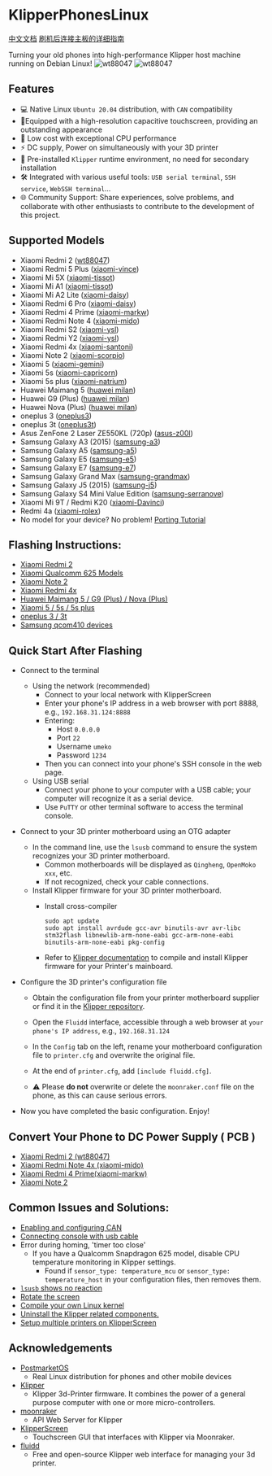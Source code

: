 # KlipperPhonesLinux
[中文文档](https://www.bilibili.com/opus/981736305921622020)
[刷机后连接主板的详细指南](https://www.bilibili.com/opus/981736305921622020)

Turning your old phones into high-performance Klipper host machine running on Debian Linux!
![wt88047](pictures/1.jpg)
![wt88047](pictures/2.jpg)

## Features
- 💻 Native Linux `Ubuntu 20.04` distribution, with `CAN` compatibility
- 📱Equipped with a high-resolution capacitive touchscreen, providing an outstanding appearance
- 🚀 Low cost with exceptional CPU performance
- ⚡ DC supply, Power on simultaneously with your 3D printer
- 🌈 Pre-installed `Klipper` runtime environment, no need for secondary installation
- 🛠️ Integrated with various useful tools: `USB serial terminal`, `SSH service`, `WebSSH terminal`...
- 🌐 Community Support: Share experiences, solve problems, and collaborate with other enthusiasts to contribute to the development of this project.


## Supported Models
- Xiaomi Redmi 2 ([wt88047](https://github.com/umeiko/KlipperPhonesLinux/releases/tag/Xiaomi_Redmi2))
- Xiaomi Redmi 5 Plus ([xiaomi-vince](https://github.com/umeiko/KlipperPhonesLinux/releases/tag/Xiaomi_msm8953_Phones))
- Xiaomi Mi 5X ([xiaomi-tissot](https://github.com/umeiko/KlipperPhonesLinux/releases/tag/Xiaomi_msm8953_Phones))
- Xiaomi Mi A1 ([xiaomi-tissot](https://github.com/umeiko/KlipperPhonesLinux/releases/tag/Xiaomi_msm8953_Phones))
- Xiaomi Mi A2 Lite ([xiaomi-daisy](https://github.com/umeiko/KlipperPhonesLinux/releases/tag/Xiaomi_msm8953_Phones))
- Xiaomi Redmi 6 Pro ([xiaomi-daisy](https://github.com/umeiko/KlipperPhonesLinux/releases/tag/Xiaomi_msm8953_Phones))
- Xiaomi Redmi 4 Prime ([xiaomi-markw](https://github.com/umeiko/KlipperPhonesLinux/releases/tag/Xiaomi_msm8953_Phones))
- Xiaomi Redmi Note 4 ([xiaomi-mido](https://github.com/umeiko/KlipperPhonesLinux/releases/tag/Xiaomi_msm8953_Phones))
- Xiaomi Redmi S2 ([xiaomi-ysl](https://github.com/umeiko/KlipperPhonesLinux/releases/tag/Xiaomi_msm8953_Phones))
- Xiaomi Redmi Y2 ([xiaomi-ysl](https://github.com/umeiko/KlipperPhonesLinux/releases/tag/Xiaomi_msm8953_Phones))
- Xiaomi Redmi 4x ([xiaomi-santoni](https://github.com/umeiko/KlipperPhonesLinux/releases/tag/Xiaomi_santoni))
- Xiaomi Note 2 ([xiaomi-scorpio](https://github.com/umeiko/KlipperPhonesLinux/blob/main/Docs/msm8996.md))
- Xiaomi 5 ([xiaomi-gemini](https://github.com/umeiko/KlipperPhonesLinux/releases/tag/Xiaomi-gemini))
- Xiaomi 5s ([xiaomi-capricorn](https://github.com/umeiko/KlipperPhonesLinux/releases/tag/Xiaomi-gemini))
- Xiaomi 5s plus ([xiaomi-natrium](https://github.com/umeiko/KlipperPhonesLinux/releases/tag/Xiaomi-gemini))
- Huawei Maimang 5 ([huawei milan](https://github.com/umeiko/KlipperPhonesLinux/releases/tag/Huawei_milan))
- Huawei G9 (Plus) ([huawei milan](https://github.com/umeiko/KlipperPhonesLinux/releases/tag/Huawei_milan))
- Huawei Nova (Plus) ([huawei milan](https://github.com/umeiko/KlipperPhonesLinux/releases/tag/Huawei_milan))
- oneplus 3 ([oneplus3](https://github.com/umeiko/KlipperPhonesLinux/releases/tag/Xiaomi-gemini))
- oneplus 3t ([oneplus3t](https://github.com/umeiko/KlipperPhonesLinux/releases/tag/Xiaomi-gemini))
- Asus ZenFone 2 Laser ZE550KL (720p) ([asus-z00l](https://github.com/umeiko/KlipperPhonesLinux/releases/tag/Xiaomi_Redmi2))
- Samsung Galaxy A3 (2015) ([samsung-a3](https://github.com/umeiko/KlipperPhonesLinux/releases/tag/Xiaomi_Redmi2))
- Samsung Galaxy A5 ([samsung-a5](https://github.com/umeiko/KlipperPhonesLinux/releases/tag/Xiaomi_Redmi2))
- Samsung Galaxy E5 ([samsung-e5](https://github.com/umeiko/KlipperPhonesLinux/releases/tag/Xiaomi_Redmi2))
- Samsung Galaxy E7 ([samsung-e7](https://github.com/umeiko/KlipperPhonesLinux/releases/tag/Xiaomi_Redmi2))
- Samsung Galaxy Grand Max ([samsung-grandmax](https://github.com/umeiko/KlipperPhonesLinux/releases/tag/Xiaomi_Redmi2))
- Samsung Galaxy J5 (2015) ([samsung-j5](https://github.com/umeiko/KlipperPhonesLinux/releases/tag/Xiaomi_Redmi2))
- Samsung Galaxy S4 Mini Value Edition ([samsung-serranove](https://github.com/umeiko/KlipperPhonesLinux/releases/tag/Xiaomi_Redmi2))
- Xiaomi Mi 9T / Redmi K20 ([xiaomi-Davinci](https://github.com/umeiko/KlipperPhonesLinux/releases/tag/xiaomi-davinci-ubuntu24.04))
- Redmi 4a ([xiaomi-rolex](https://github.com/umeiko/KlipperPhonesLinux/releases/tag/xiaomi-rolex))
- No model for your device? No problem! [Porting Tutorial](https://github.com/umeiko/KlipperPhonesLinux/blob/main/LinuxKernels) 

## Flashing Instructions:
- [Xiaomi Redmi 2](https://github.com/umeiko/KlipperPhonesLinux/releases/tag/Xiaomi_Redmi2)
- [Xiaomi Qualcomm 625 Models](https://github.com/umeiko/KlipperPhonesLinux/releases/tag/Xiaomi_msm8953_Phones)
- [Xiaomi Note 2](https://github.com/umeiko/KlipperPhonesLinux/blob/main/Docs/msm8996.md)
- [Xiaomi Redmi 4x](https://github.com/umeiko/KlipperPhonesLinux/releases/tag/Xiaomi_santoni)
- [Huawei Maimang 5 / G9 (Plus) / Nova (Plus)](https://github.com/umeiko/KlipperPhonesLinux/releases/tag/Huawei_milan)
- [Xiaomi 5 / 5s / 5s plus](https://github.com/umeiko/KlipperPhonesLinux/releases/tag/Xiaomi-gemini)
- [oneplus 3 / 3t](https://github.com/umeiko/KlipperPhonesLinux/releases/tag/Xiaomi-gemini)
- [Samsung qcom410 devices](https://github.com/umeiko/KlipperPhonesLinux/releases/tag/Xiaomi_Redmi2)

## Quick Start After Flashing
- Connect to the terminal
  - Using the network (recommended)
    - Connect to your local network with KlipperScreen
    - Enter your phone's IP address in a web browser with port 8888, e.g., `192.168.31.124:8888`
    - Entering:
      - Host `0.0.0.0`
      - Port `22`
      - Username `umeko`
      - Password `1234`
    - Then you can connect into your phone's SSH console in the web page.
  - Using USB serial
    - Connect your phone to your computer with a USB cable; your computer will recognize it as a serial device.
    - Use `PuTTY` or other terminal software to access the terminal console.

- Connect to your 3D printer motherboard using an OTG adapter
  - In the command line, use the `lsusb` command to ensure the system recognizes your 3D printer motherboard.
    - Common motherboards will be displayed as `Qingheng`, `OpenMoko xxx`, etc.
    - If not recognized, check your cable connections.
  - Install Klipper firmware for your 3D printer motherboard.
    - Install cross-compiler

          sudo apt update
          sudo apt install avrdude gcc-avr binutils-avr avr-libc stm32flash libnewlib-arm-none-eabi gcc-arm-none-eabi binutils-arm-none-eabi pkg-config

    - Refer to [Klipper documentation](https://www.klipper3d.org/Installation.html) to compile and install Klipper firmware for your Printer's mainboard.

- Configure the 3D printer's configuration file
  - Obtain the configuration file from your printer motherboard supplier or find it in the [Klipper repository](https://github.com/Klipper3d/klipper/tree/master/config).

  - Open the `Fluidd` interface, accessible through a web browser at `your phone's IP address`, e.g., `192.168.31.124`

  - In the `Config` tab on the left, rename your motherboard configuration file to `printer.cfg` and overwrite the original file.
  - At the end of `printer.cfg`, add `[include fluidd.cfg]`.
  - ⚠️ Please **do not** overwrite or delete the `moonraker.conf` file on the phone, as this can cause serious errors.

- Now you have completed the basic configuration. Enjoy!

## Convert Your Phone to DC Power Supply ( PCB )

- [Xiaomi Redmi 2 (wt88047)](https://github.com/umeiko/KlipperPhonesLinux/tree/main/PCB/Xiaomi_redmi2)
- [Xiaomi Redmi Note 4x (xiaomi-mido)](https://github.com/umeiko/KlipperPhonesLinux/tree/main/PCB/Xiaomi_redmi_Note4x)
- [Xiaomi Redmi 4 Prime(xiaomi-markw)](https://github.com/umeiko/KlipperPhonesLinux/tree/main/PCB/Xiaomi_redmi4_Prime)
- [Xiaomi Note 2](https://github.com/umeiko/KlipperPhonesLinux/tree/main/PCB/Xiaomi_redmi4_Prime)


## Common Issues and Solutions:
- [Enabling and configuring CAN](https://github.com/umeiko/KlipperPhonesLinux/blob/main/Docs/Q%26A/CAN_BUS.md)
- [Connecting console with usb cable](https://github.com/umeiko/KlipperPhonesLinux/blob/main/Docs/Q%26A/USB_CONSOLE.md)
- Error during homing, 'timer too close'
  - If you have a Qualcomm Snapdragon 625 model, disable CPU temperature monitoring in Klipper settings.
    - Found if `sensor_type: temperature_mcu` or `sensor_type: temperature_host` in your configuration files, then removes them.
- [`lsusb` shows no reaction](https://github.com/umeiko/KlipperPhonesLinux/tree/main/PCB)
- [Rotate the screen](https://github.com/umeiko/KlipperPhonesLinux/blob/main/Docs/Q%26A/ROTATE_THE_SCREEN.md)
- [Compile your own Linux kernel](https://github.com/umeiko/KlipperPhonesLinux/tree/main/LinuxKernels)
- [Uninstall the Klipper related components.](https://github.com/umeiko/KlipperPhonesLinux/blob/main/Docs/Q%26A/REMOVE_KLIPPER.md)
- [Setup multiple printers on KlipperScreen](https://github.com/umeiko/KlipperPhonesLinux/blob/main/Docs/Q%26A/MULTIPLE_PRINTERS_ONSCREEN.md)

## Acknowledgements
- [PostmarketOS](https://postmarketos.org/)
  - Real Linux distribution for phones and other mobile devices
- [Klipper](https://github.com/Klipper3d/)
  - Klipper 3d-Printer firmware. It combines the power of a general purpose computer with one or more micro-controllers.
- [moonraker](https://github.com/Arksine/moonraker)
  - API Web Server for Klipper
- [KlipperScreen](https://github.com/KlipperScreen/KlipperScreen)
  - Touchscreen GUI that interfaces with Klipper via Moonraker.
- [fluidd](https://github.com/fluidd-core/fluidd)
  - Free and open-source Klipper web interface for managing your 3d printer.

